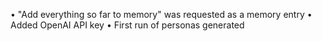 • "Add everything so far to memory" was requested as a memory entry
• Added OpenAI API key
• First run of personas generated